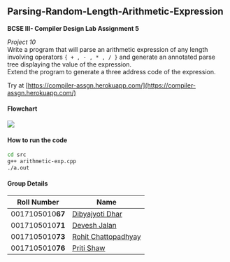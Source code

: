 ##  Parsing-Random-Length-Arithmetic-Expression
**BCSE III- Compiler Design Lab Assignment 5** 

*Project 10*  
Write a program that will parse an arithmetic expression of any length involving operators `{ + , - , * , / }` and generate an annotated parse tree displaying the value of the expression.  
Extend the program to generate a three address code of the expression.

Try at [https://compiler-assgn.herokuapp.com/](https://compiler-assgn.herokuapp.com/)

#### Flowchart
![](https://i.imgur.com/2kttWn5.png)

#### How to run the code
```sh
cd src
g++ arithmetic-exp.cpp
./a.out
```
#### Group Details

|Roll Number| Name|
|---|---|
|0017105010**67**|[Dibyajyoti Dhar](https://github.com/djdhar) |
|0017105010**71**| [Devesh Jalan](https://github.com/djalan) |
|0017105010**73**|[Rohit Chattopadhyay](https://github.com/RohitChattopadhyay) |
|0017105010**76**| [Priti Shaw](https://github.com/PritiShaw) |

